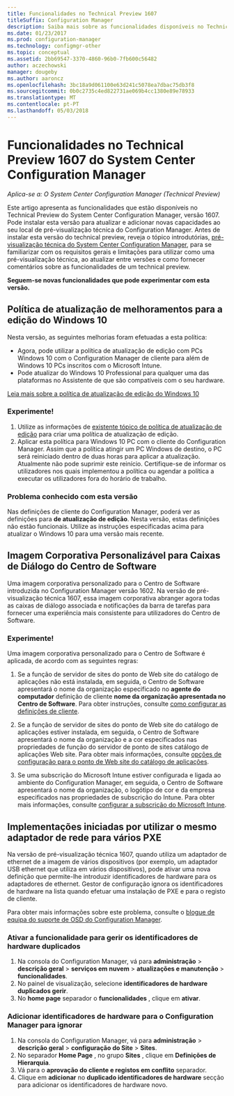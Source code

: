 ```yaml
---
title: Funcionalidades no Technical Preview 1607
titleSuffix: Configuration Manager
description: Saiba mais sobre as funcionalidades disponíveis no Technical Preview do System Center Configuration Manager, versão 1607.
ms.date: 01/23/2017
ms.prod: configuration-manager
ms.technology: configmgr-other
ms.topic: conceptual
ms.assetid: 2bb69547-3370-4860-96b0-7fb600c56482
author: aczechowski
manager: dougeby
ms.author: aaroncz
ms.openlocfilehash: 3bc18a9d061100e63d241c5078ea7dbac75db3f8
ms.sourcegitcommit: 0b0c2735c4ed822731ae069b4cc1380e89e78933
ms.translationtype: MT
ms.contentlocale: pt-PT
ms.lasthandoff: 05/03/2018
---
```

# <a name="capabilities-in-technical-preview-1607-for-system-center-configuration-manager"></a>Funcionalidades no Technical Preview 1607 do System Center Configuration Manager

*Aplica-se a: O System Center Configuration Manager (Technical Preview)*

Este artigo apresenta as funcionalidades que estão disponíveis no Technical Preview do System Center Configuration Manager, versão 1607. Pode instalar esta versão para atualizar e adicionar novas capacidades ao seu local de pré-visualização técnica do Configuration Manager.      Antes de instalar esta versão do technical preview, reveja o tópico introdutórias, [pré-visualização técnica do System Center Configuration Manager](../../core/get-started/technical-preview.md), para se familiarizar com os requisitos gerais e limitações para utilizar como uma pré-visualização técnica, ao atualizar entre versões e como fornecer comentários sobre as funcionalidades de um technical preview.    


**Seguem-se novas funcionalidades que pode experimentar com esta versão.**  

## <a name="dmp_edition"></a>Política de atualização de melhoramentos para a edição do Windows 10

Nesta versão, as seguintes melhorias foram efetuadas a esta política:

* Agora, pode utilizar a política de atualização de edição com PCs Windows 10 com o Configuration Manager de cliente para além de Windows 10 PCs inscritos com o Microsoft Intune.
* Pode atualizar do Windows 10 Professional para qualquer uma das plataformas no Assistente de que são compatíveis com o seu hardware.

[Leia mais sobre a política de atualização de edição do Windows 10](/sccm/compliance/deploy-use/upgrade-windows-version)

### <a name="try-it-out"></a>Experimente!

1. Utilize as informações de [existente tópico de política de atualização de edição](/sccm/compliance/deploy-use/upgrade-windows-version) para criar uma política de atualização de edição.
2. Aplicar esta política para Windows 10 PC com o cliente do Configuration Manager.
Assim que a política atingir um PC Windows de destino, o PC será reiniciado dentro de duas horas para aplicar a atualização. Atualmente não pode suprimir este reinício. Certifique-se de informar os utilizadores nos quais implementou a política ou agendar a política a executar os utilizadores fora do horário de trabalho.

### <a name="known-issue-with-this-release"></a>Problema conhecido com esta versão
Nas definições de cliente do Configuration Manager, poderá ver as definições para **de atualização de edição**. Nesta versão, estas definições não estão funcionais. Utilize as instruções especificadas acima para atualizar o Windows 10 para uma versão mais recente.

## <a name="customizable-branding-for-software-center-dialogs"></a>Imagem Corporativa Personalizável para Caixas de Diálogo do Centro de Software

Uma imagem corporativa personalizado para o Centro de Software introduzida no Configuration Manager versão 1602. Na versão de pré-visualização técnica 1607, essa imagem corporativa abranger agora todas as caixas de diálogo associada e notificações da barra de tarefas para fornecer uma experiência mais consistente para utilizadores do Centro de Software.

### <a name="try-it-out"></a>Experimente!

Uma imagem corporativa personalizado para o Centro de Software é aplicada, de acordo com as seguintes regras:

1. Se a função de servidor de sites do ponto de Web site do catálogo de aplicações não está instalada, em seguida, o Centro de Software apresentará o nome da organização especificado no **agente do computador** definição de cliente **nome da organização apresentada no Centro de Software**. Para obter instruções, consulte [como configurar as definições de cliente](../../core/clients/deploy/configure-client-settings.md).

2. Se a função de servidor de sites do ponto de Web site do catálogo de aplicações estiver instalada, em seguida, o Centro de Software apresentará o nome da organização e a cor especificados nas propriedades de função do servidor de ponto de sites catálogo de aplicações Web site. Para obter mais informações, consulte [opções de configuração para o ponto de Web site do catálogo de aplicações](../../core/servers/deploy/configure/configuration-options-for-site-system-roles.md#BKMK_ApplicationCatalog_Website).

3. Se uma subscrição do Microsoft Intune estiver configurada e ligada ao ambiente do Configuration Manager, em seguida, o Centro de Software apresentará o nome da organização, o logótipo de cor e da empresa especificados nas propriedades de subscrição do Intune. Para obter mais informações, consulte [configurar a subscrição do Microsoft Intune](/mdm/deploy-use/configure-intune-subscription).

## <a name="use-the-same-network-adapter-for-multiple-pxe-initiated-deployments"></a>Implementações iniciadas por utilizar o mesmo adaptador de rede para vários PXE
Na versão de pré-visualização técnica 1607, quando utiliza um adaptador de ethernet de a imagem de vários dispositivos (por exemplo, um adaptador USB ethernet que utiliza em vários dispositivos), pode ativar uma nova definição que permite-lhe introduzir identificadores de hardware para os adaptadores de ethernet. Gestor de configuração ignora os identificadores de hardware na lista quando efetuar uma instalação de PXE e para o registo de cliente.

Para obter mais informações sobre este problema, consulte o [blogue de equipa do suporte de OSD do Configuration Manager](https://blogs.technet.microsoft.com/system_center_configuration_manager_operating_system_deployment_support_blog/2015/08/27/reusing-the-same-nic-for-multiple-pxe-initiated-deployments-in-system-center-configuration-manger-osd/).  

### <a name="enable-the-feature-to-manage-duplicate-hardware-identifiers"></a>Ativar a funcionalidade para gerir os identificadores de hardware duplicados  
1. Na consola do Configuration Manager, vá para **administração** > **descrição geral** > **serviços em nuvem** > **atualizações e manutenção** > **funcionalidades**.
2. No painel de visualização, selecione **identificadores de hardware duplicados gerir**.
3. No **home page** separador o **funcionalidades** , clique em **ativar**.

### <a name="add-hardware-identifiers-for-configuration-manager-to-ignore"></a>Adicionar identificadores de hardware para o Configuration Manager para ignorar  
1. Na consola do Configuration Manager, vá para **administração** > **descrição geral** > **configuração do Site** > **Sites**.
2. No separador **Home Page** , no grupo **Sites** , clique em **Definições de Hierarquia**.
3. Vá para o **aprovação do cliente e registos em conflito** separador.
4. Clique em **adicionar** no **duplicado identificadores de hardware** secção para adicionar os identificadores de hardware novo.
